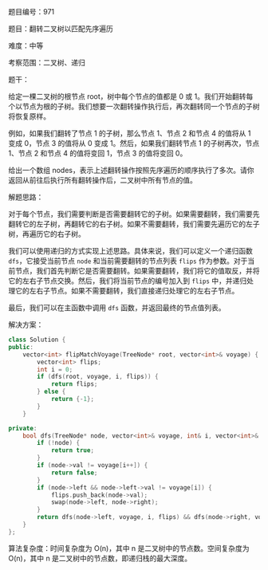 题目编号：971

题目：翻转二叉树以匹配先序遍历

难度：中等

考察范围：二叉树、递归

题干：

给定一棵二叉树的根节点 root，树中每个节点的值都是 0 或 1。我们开始翻转每个以节点为根的子树。我们想要一次翻转操作执行后，再次翻转同一个节点的子树将恢复原样。

例如，如果我们翻转了节点 1 的子树，那么节点 1、节点 2 和节点 4 的值将从 1 变成 0，节点 3 的值将从 0 变成 1。然后，如果我们翻转节点 1 的子树再次，节点 1、节点 2 和节点 4 的值将变回 1，节点 3 的值将变回 0。

给出一个数组 nodes，表示上述翻转操作按照先序遍历的顺序执行了多次。请你返回从前往后执行所有翻转操作后，二叉树中所有节点的值。

解题思路：

对于每个节点，我们需要判断是否需要翻转它的子树。如果需要翻转，我们需要先翻转它的左子树，再翻转它的右子树。如果不需要翻转，我们需要先遍历它的左子树，再遍历它的右子树。

我们可以使用递归的方式实现上述思路。具体来说，我们可以定义一个递归函数 `dfs`，它接受当前节点 `node` 和当前需要翻转的节点列表 `flips` 作为参数。对于当前节点，我们首先判断它是否需要翻转。如果需要翻转，我们将它的值取反，并将它的左右子节点交换。然后，我们将当前节点的编号加入到 `flips` 中，并递归处理它的左右子节点。如果不需要翻转，我们直接递归处理它的左右子节点。

最后，我们可以在主函数中调用 `dfs` 函数，并返回最终的节点值列表。

解决方案：

```cpp
class Solution {
public:
    vector<int> flipMatchVoyage(TreeNode* root, vector<int>& voyage) {
        vector<int> flips;
        int i = 0;
        if (dfs(root, voyage, i, flips)) {
            return flips;
        } else {
            return {-1};
        }
    }

private:
    bool dfs(TreeNode* node, vector<int>& voyage, int& i, vector<int>& flips) {
        if (!node) {
            return true;
        }
        if (node->val != voyage[i++]) {
            return false;
        }
        if (node->left && node->left->val != voyage[i]) {
            flips.push_back(node->val);
            swap(node->left, node->right);
        }
        return dfs(node->left, voyage, i, flips) && dfs(node->right, voyage, i, flips);
    }
};
```

算法复杂度：时间复杂度为 O(n)，其中 n 是二叉树中的节点数。空间复杂度为 O(n)，其中 n 是二叉树中的节点数，即递归栈的最大深度。